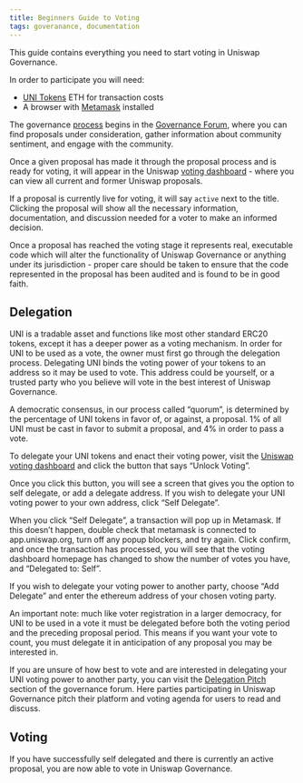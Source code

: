 ```yaml
---
title: Beginners Guide to Voting
tags: goveranance, documentation
---
```


This guide contains everything you need to start voting in Uniswap Governance.

In order to participate you will need:

- [UNI Tokens](https://uniswap.org/blog/uni/)
  ETH for transaction costs
- A browser with [Metamask](https://metamask.io/) installed

The governance [process](https://uniswap.org/docs/v2/governance/process/) begins in the [Governance Forum](https://gov.uniswap.org/), where you can find proposals under consideration, gather information about community sentiment, and engage with the community.

Once a given proposal has made it through the proposal process and is ready for voting, it will appear in the Uniswap [voting dashboard](https://app.uniswap.org/#/vote) - where you can view all current and former Uniswap proposals.

If a proposal is currently live for voting, it will say `active` next to the title. Clicking the proposal will show all the necessary information, documentation, and discussion needed for a voter to make an informed decision.

Once a proposal has reached the voting stage it represents real, executable code which will alter the functionality of Uniswap Governance or anything under its jurisdiction - proper care should be taken to ensure that the code represented in the proposal has been audited and is found to be in good faith.

## Delegation

UNI is a tradable asset and functions like most other standard ERC20 tokens, except it has a deeper power as a voting mechanism. In order for UNI to be used as a vote, the owner must first go through the delegation process. Delegating UNI binds the voting power of your tokens to an address so it may be used to vote. This address could be yourself, or a trusted party who you believe will vote in the best interest of Uniswap Governance.

A democratic consensus, in our process called “quorum”, is determined by the percentage of UNI tokens in favor of, or against, a proposal. 1% of all UNI must be cast in favor to submit a proposal, and 4% in order to pass a vote.

To delegate your UNI tokens and enact their voting power, visit the [Uniswap voting dashboard](https://app.uniswap.org/#/vote) and click the button that says “Unlock Voting”.

Once you click this button, you will see a screen that gives you the option to self delegate, or add a delegate address. If you wish to delegate your UNI voting power to your own address, click “Self Delegate”.

When you click “Self Delegate”, a transaction will pop up in Metamask. If this doesn’t happen, double check that metamask is connected to app.uniswap.org, turn off any popup blockers, and try again. Click confirm, and once the transaction has processed, you will see that the voting dashboard homepage has changed to show the number of votes you have, and “Delegated to: Self”.

If you wish to delegate your voting power to another party, choose “Add Delegate” and enter the ethereum address of your chosen voting party.

An important note: much like voter registration in a larger democracy, for UNI to be used in a vote it must be delegated before both the voting period and the preceding proposal period. This means if you want your vote to count, you must delegate it in anticipation of any proposal you may be interested in.

If you are unsure of how best to vote and are interested in delegating your UNI voting power to another party, you can visit the [Delegation Pitch](https://gov.uniswap.org/c/delegation-pitch/6) section of the governance forum. Here parties participating in Uniswap Governance pitch their platform and voting agenda for users to read and discuss.

## Voting

If you have successfully self delegated and there is currently an active proposal, you are now able to vote in Uniswap Governance.
